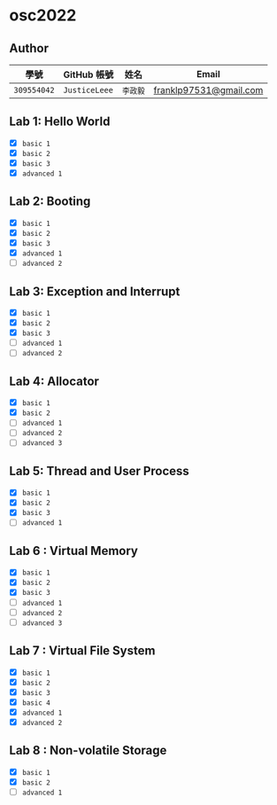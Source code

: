 # osc2022
## Author

| 學號 | GitHub 帳號 | 姓名 | Email |
| --- | ----------- | --- | --- |
|`309554042`| `JusticeLeee` | `李政毅` | franklp97531@gmail.com |

## Lab 1: Hello World
- [x] `basic 1`
- [x] `basic 2`
- [x] `basic 3`
- [x] `advanced 1`
 
## Lab 2: Booting
- [x] `basic 1`
- [x] `basic 2`
- [x] `basic 3`
- [x] `advanced 1`
- [ ] `advanced 2`

## Lab 3: Exception and Interrupt
- [x] `basic 1`
- [x] `basic 2`
- [x] `basic 3`
- [ ] `advanced 1`
- [ ] `advanced 2`

## Lab 4: Allocator
- [x] `basic 1`
- [x] `basic 2`
- [ ] `advanced 1`
- [ ] `advanced 2`
- [ ] `advanced 3`

## Lab 5: Thread and User Process
- [x] `basic 1`
- [x] `basic 2`
- [x] `basic 3`
- [ ] `advanced 1`

## Lab 6 : Virtual Memory
- [x] `basic 1`
- [x] `basic 2`
- [x] `basic 3`
- [ ] `advanced 1`
- [ ] `advanced 2`
- [ ] `advanced 3`

## Lab 7 : Virtual File System
- [x] `basic 1`
- [x] `basic 2`
- [x] `basic 3`
- [x] `basic 4`
- [x] `advanced 1`
- [x] `advanced 2`

## Lab 8 : Non-volatile Storage
- [x] `basic 1`
- [x] `basic 2`
- [ ] `advanced 1`
